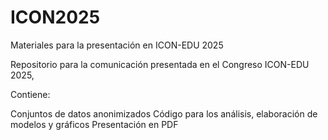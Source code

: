 # ICON2025
Materiales para la presentación en ICON-EDU 2025

Repositorio para la comunicación presentada en el Congreso ICON-EDU 2025,

Contiene:

Conjuntos de datos anonimizados
Código para los análisis, elaboración de modelos y gráficos
Presentación en PDF
